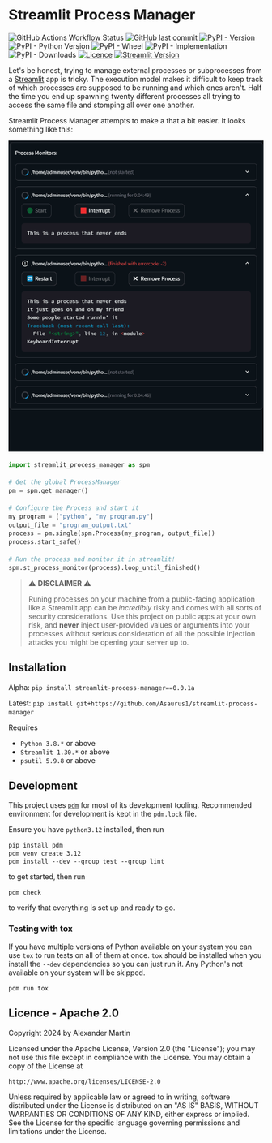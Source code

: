 # Streamlit Process Manager

[![GitHub Actions Workflow Status](https://img.shields.io/github/actions/workflow/status/asaurus1/streamlit-process-manager/pdm.yml)](https://github.com/Asaurus1/streamlit-process-manager/actions)
[![GitHub last commit](https://img.shields.io/github/last-commit/asaurus1/streamlit-process-manager)](https://github.com/Asaurus1/streamlit-process-manager)
[![PyPI - Version](https://img.shields.io/pypi/v/streamlit-process-manager)](https://pypi.org/project/streamlit-process-manager/)
![PyPI - Python Version](https://img.shields.io/pypi/pyversions/streamlit-process-manager)
![PyPI - Wheel](https://img.shields.io/pypi/wheel/streamlit-process-manager)
![PyPI - Implementation](https://img.shields.io/pypi/implementation/streamlit-process-manager)
![PyPI - Downloads](https://img.shields.io/pypi/dm/streamlit-process-manager)
[![Licence](https://img.shields.io/badge/licence-Apache%202.0-blue)](https://www.apache.org/licenses/LICENSE-2.0)
[![Streamlit Version](https://img.shields.io/badge/Streamlit->=1.30.0-blue)](https://github.com/streamlit/streamlit)

Let's be honest, trying to manage external processes or subprocesses from a [Streamlit](https://github.com/streamlit/streamlit) app is tricky. The execution model makes it difficult to keep track of which processes are supposed to be running and which ones aren't. Half the time you end up spawning twenty different processes all trying to access the same file and stomping all over one another.

Streamlit Process Manager attempts to make a that a bit easier. It looks something like this:

![Streamlit Process Monitor Animation](https://raw.githubusercontent.com/asaurus1/streamlit-process-manager/main/.github/images/ProcessMonitor.gif)

```python
import streamlit_process_manager as spm

# Get the global ProcessManager
pm = spm.get_manager()

# Configure the Process and start it
my_program = ["python", "my_program.py"]
output_file = "program_output.txt"
process = pm.single(spm.Process(my_program, output_file))
process.start_safe()

# Run the process and monitor it in streamlit!
spm.st_process_monitor(process).loop_until_finished()
```

> ⚠️ **DISCLAIMER** ⚠️
>
> Runing processes on your machine from a public-facing
  application like a Streamlit app can be _incredibly_ risky and comes
  with all sorts of security considerations. Use this project on public apps
  at your own risk, and **never** inject user-provided values or arguments
  into your processes without serious consideration of all the possible injection
  attacks you might be opening your server up to.

## Installation

Alpha: `pip install streamlit-process-manager==0.0.1a`

Latest: `pip install git+https://github.com/Asaurus1/streamlit-process-manager`

Requires
* `Python 3.8.*` or above
* `Streamlit 1.30.*` or above
* `psutil 5.9.8` or above


## Development

This project uses [`pdm`](https://pdm-project.org/) for most of its development tooling. Recommended environment for development is kept in the `pdm.lock` file.

Ensure you have `python3.12` installed, then run
```
pip install pdm
pdm venv create 3.12
pdm install --dev --group test --group lint
```

to get started, then run
```
pdm check
```

to verify that everything is set up and ready to go.

### Testing with tox

If you have multiple versions of Python available on your system you can use `tox` to run tests
on all of them at once. `tox` should be installed when you install the `--dev` dependencies so
you can just run it. Any Python's not available on your system will be skipped.

```
pdm run tox
```

## Licence - Apache 2.0
Copyright 2024 by Alexander Martin

Licensed under the Apache License, Version 2.0 (the "License");
you may not use this file except in compliance with the License.
You may obtain a copy of the License at

    http://www.apache.org/licenses/LICENSE-2.0

Unless required by applicable law or agreed to in writing, software
distributed under the License is distributed on an "AS IS" BASIS,
WITHOUT WARRANTIES OR CONDITIONS OF ANY KIND, either express or implied.
See the License for the specific language governing permissions and
limitations under the License.

